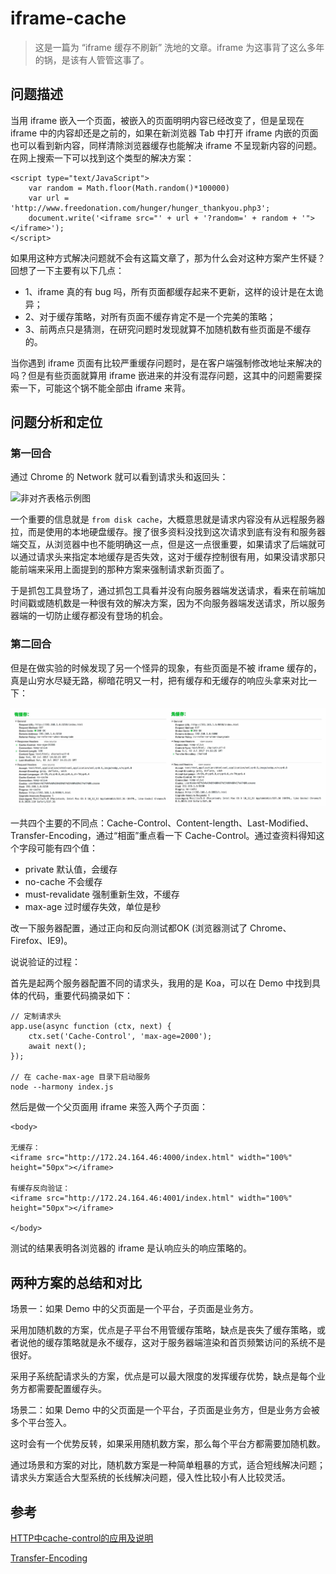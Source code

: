 # iframe-cache

> 这是一篇为 “iframe 缓存不刷新” 洗地的文章。iframe 为这事背了这么多年的锅，是该有人管管这事了。

## 问题描述

当用 iframe 嵌入一个页面，被嵌入的页面明明内容已经改变了，但是呈现在 iframe 中的内容却还是之前的，如果在新浏览器 Tab 中打开 iframe 内嵌的页面也可以看到新内容，同样清除浏览器缓存也能解决 iframe 不呈现新内容的问题。在网上搜索一下可以找到这个类型的解决方案：

    <script type="text/JavaScript">
        var random = Math.floor(Math.random()*100000)
        var url = 'http://www.freedonation.com/hunger/hunger_thankyou.php3';
        document.write('<iframe src="' + url + '?random=' + random + '"></iframe>');
    </script>

如果用这种方式解决问题就不会有这篇文章了，那为什么会对这种方案产生怀疑？回想了一下主要有以下几点：

- 1、iframe 真的有 bug 吗，所有页面都缓存起来不更新，这样的设计是在太诡异；
- 2、对于缓存策略，对所有页面不缓存肯定不是一个完美的策略；
- 3、前两点只是猜测，在研究问题时发现就算不加随机数有些页面是不缓存的。

当你遇到 iframe 页面有比较严重缓存问题时，是在客户端强制修改地址来解决的吗？但是有些页面就算用 iframe 嵌进来的并没有混存问题，这其中的问题需要探索一下，可能这个锅不能全部由 iframe 来背。

## 问题分析和定位

### 第一回合

通过 Chrome 的 Network 就可以看到请求头和返回头：

![非对齐表格示例图](/articles/iframe-cache/img/1.png)

一个重要的信息就是 `from disk cache`，大概意思就是请求内容没有从远程服务器拉，而是使用的本地硬盘缓存。搜了很多资料没找到这次请求到底有没有和服务器端交互，从浏览器中也不能明确这一点，但是这一点很重要，如果请求了后端就可以通过请求头来指定本地缓存是否失效，这对于缓存控制很有用，如果没请求那只能前端来采用上面提到的那种方案来强制请求新页面了。

于是抓包工具登场了，通过抓包工具看并没有向服务器端发送请求，看来在前端加时间戳或随机数是一种很有效的解决方案，因为不向服务器端发送请求，所以服务器端的一切防止缓存都没有登场的机会。

### 第二回合

但是在做实验的时候发现了另一个怪异的现象，有些页面是不被 iframe 缓存的，真是山穷水尽疑无路，柳暗花明又一村，把有缓存和无缓存的响应头拿来对比一下：

![img](img/2.jpg)

一共四个主要的不同点：Cache-Control、Content-length、Last-Modified、Transfer-Encoding，通过“相面”重点看一下 Cache-Control。通过查资料得知这个字段可能有四个值：

- private 默认值，会缓存
- no-cache 不会缓存
- must-revalidate 强制重新生效，不缓存
- max-age 过时缓存失效，单位是秒

改一下服务器配置，通过正向和反向测试都OK (浏览器测试了 Chrome、Firefox、IE9)。

说说验证的过程：

首先是起两个服务器配置不同的请求头，我用的是 Koa，可以在 Demo 中找到具体的代码，重要代码摘录如下：

    // 定制请求头
    app.use(async function (ctx, next) {
        ctx.set('Cache-Control', 'max-age=2000');
        await next();
    });
    
    // 在 cache-max-age 目录下启动服务
    node --harmony index.js

然后是做一个父页面用 iframe 来签入两个子页面：

    <body>
    
    无缓存：
    <iframe src="http://172.24.164.46:4000/index.html" width="100%" height="50px"></iframe>
    
    有缓存反向验证：
    <iframe src="http://172.24.164.46:4001/index.html" width="100%" height="50px"></iframe>
    
    </body>

测试的结果表明各浏览器的 iframe 是认响应头的响应策略的。

## 两种方案的总结和对比

场景一：如果 Demo 中的父页面是一个平台，子页面是业务方。

采用加随机数的方案，优点是子平台不用管缓存策略，缺点是丧失了缓存策略，或者说他的缓存策略就是永不缓存，这对于服务器端渲染和首页频繁访问的系统不是很好。

采用子系统配请求头的方案，优点是可以最大限度的发挥缓存优势，缺点是每个业务方都需要配置缓存头。

场景二：如果 Demo 中的父页面是一个平台，子页面是业务方，但是业务方会被多个平台签入。

这时会有一个优势反转，如果采用随机数方案，那么每个平台方都需要加随机数。

通过场景和方案的对比，随机数方案是一种简单粗暴的方式，适合短线解决问题；请求头方案适合大型系统的长线解决问题，侵入性比较小有人比较灵活。

## 参考

[HTTP中cache-control的应用及说明](https://my.oschina.net/mickelfeng/blog/103180)

[Transfer-Encoding](https://imququ.com/post/transfer-encoding-header-in-http.html)

